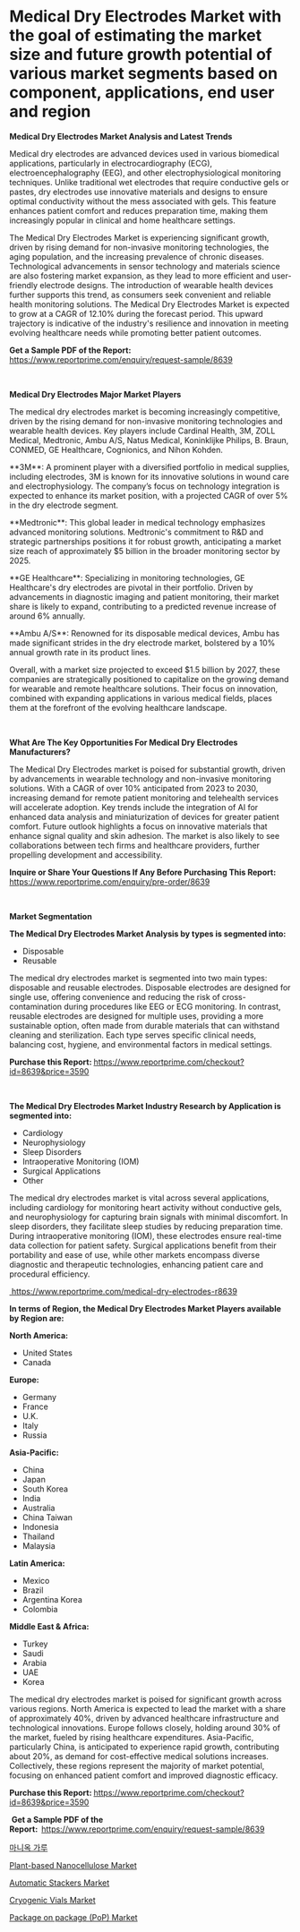 <p><h1>Medical Dry Electrodes Market with the goal of estimating the market size and future growth potential of various market segments based on component, applications, end user and region</h1></p><p><strong>Medical Dry Electrodes Market Analysis and Latest Trends</strong></p>
<p><p>Medical dry electrodes are advanced devices used in various biomedical applications, particularly in electrocardiography (ECG), electroencephalography (EEG), and other electrophysiological monitoring techniques. Unlike traditional wet electrodes that require conductive gels or pastes, dry electrodes use innovative materials and designs to ensure optimal conductivity without the mess associated with gels. This feature enhances patient comfort and reduces preparation time, making them increasingly popular in clinical and home healthcare settings.</p><p>The Medical Dry Electrodes Market is experiencing significant growth, driven by rising demand for non-invasive monitoring technologies, the aging population, and the increasing prevalence of chronic diseases. Technological advancements in sensor technology and materials science are also fostering market expansion, as they lead to more efficient and user-friendly electrode designs. The introduction of wearable health devices further supports this trend, as consumers seek convenient and reliable health monitoring solutions. The Medical Dry Electrodes Market is expected to grow at a CAGR of 12.10% during the forecast period. This upward trajectory is indicative of the industry's resilience and innovation in meeting evolving healthcare needs while promoting better patient outcomes.</p></p>
<p><strong>Get a Sample PDF of the Report:&nbsp;</strong> <a href="https://www.reportprime.com/enquiry/request-sample/8639">https://www.reportprime.com/enquiry/request-sample/8639</a></p>
<p>&nbsp;</p>
<p><strong>Medical Dry Electrodes Major Market Players</strong></p>
<p><p>The medical dry electrodes market is becoming increasingly competitive, driven by the rising demand for non-invasive monitoring technologies and wearable health devices. Key players include Cardinal Health, 3M, ZOLL Medical, Medtronic, Ambu A/S, Natus Medical, Koninklijke Philips, B. Braun, CONMED, GE Healthcare, Cognionics, and Nihon Kohden.</p><p>**3M**: A prominent player with a diversified portfolio in medical supplies, including electrodes, 3M is known for its innovative solutions in wound care and electrophysiology. The company’s focus on technology integration is expected to enhance its market position, with a projected CAGR of over 5% in the dry electrode segment.</p><p>**Medtronic**: This global leader in medical technology emphasizes advanced monitoring solutions. Medtronic's commitment to R&D and strategic partnerships positions it for robust growth, anticipating a market size reach of approximately $5 billion in the broader monitoring sector by 2025.</p><p>**GE Healthcare**: Specializing in monitoring technologies, GE Healthcare's dry electrodes are pivotal in their portfolio. Driven by advancements in diagnostic imaging and patient monitoring, their market share is likely to expand, contributing to a predicted revenue increase of around 6% annually.</p><p>**Ambu A/S**: Renowned for its disposable medical devices, Ambu has made significant strides in the dry electrode market, bolstered by a 10% annual growth rate in its product lines. </p><p>Overall, with a market size projected to exceed $1.5 billion by 2027, these companies are strategically positioned to capitalize on the growing demand for wearable and remote healthcare solutions. Their focus on innovation, combined with expanding applications in various medical fields, places them at the forefront of the evolving healthcare landscape.</p></p>
<p>&nbsp;</p>
<p><strong>What Are The Key Opportunities For Medical Dry Electrodes Manufacturers?</strong></p>
<p><p>The Medical Dry Electrodes market is poised for substantial growth, driven by advancements in wearable technology and non-invasive monitoring solutions. With a CAGR of over 10% anticipated from 2023 to 2030, increasing demand for remote patient monitoring and telehealth services will accelerate adoption. Key trends include the integration of AI for enhanced data analysis and miniaturization of devices for greater patient comfort. Future outlook highlights a focus on innovative materials that enhance signal quality and skin adhesion. The market is also likely to see collaborations between tech firms and healthcare providers, further propelling development and accessibility.</p></p>
<p><strong>Inquire or Share Your Questions If Any Before Purchasing This Report:</strong> <a href="https://www.reportprime.com/enquiry/pre-order/8639">https://www.reportprime.com/enquiry/pre-order/8639</a></p>
<p>&nbsp;</p>
<p><strong>Market Segmentation</strong></p>
<p><strong>The Medical Dry Electrodes Market Analysis by types is segmented into:</strong></p>
<p><ul><li>Disposable</li><li>Reusable</li></ul></p>
<p><p>The medical dry electrodes market is segmented into two main types: disposable and reusable electrodes. Disposable electrodes are designed for single use, offering convenience and reducing the risk of cross-contamination during procedures like EEG or ECG monitoring. In contrast, reusable electrodes are designed for multiple uses, providing a more sustainable option, often made from durable materials that can withstand cleaning and sterilization. Each type serves specific clinical needs, balancing cost, hygiene, and environmental factors in medical settings.</p></p>
<p><strong>Purchase this Report:&nbsp;</strong><a href="https://www.reportprime.com/checkout?id=8639&price=3590">https://www.reportprime.com/checkout?id=8639&price=3590</a></p>
<p>&nbsp;</p>
<p><strong>The Medical Dry Electrodes Market Industry Research by Application is segmented into:</strong></p>
<p><ul><li>Cardiology</li><li>Neurophysiology</li><li>Sleep Disorders</li><li>Intraoperative Monitoring (IOM)</li><li>Surgical Applications</li><li>Other</li></ul></p>
<p><p>The medical dry electrodes market is vital across several applications, including cardiology for monitoring heart activity without conductive gels, and neurophysiology for capturing brain signals with minimal discomfort. In sleep disorders, they facilitate sleep studies by reducing preparation time. During intraoperative monitoring (IOM), these electrodes ensure real-time data collection for patient safety. Surgical applications benefit from their portability and ease of use, while other markets encompass diverse diagnostic and therapeutic technologies, enhancing patient care and procedural efficiency.</p></p>
<p><a href="https://www.reportprime.com/medical-dry-electrodes-r8639">&nbsp;https://www.reportprime.com/medical-dry-electrodes-r8639</a></p>
<p><strong>In terms of Region, the Medical Dry Electrodes Market Players available by Region are:</strong></p>
<p>
    <p> <strong> North America: </strong>
        <ul>
            <li>United States</li>
            <li>Canada</li>
        </ul>
        </p> 
    <p> <strong> Europe: </strong>
        <ul>
            <li>Germany</li>
            <li>France</li>
            <li>U.K.</li>
            <li>Italy</li>
            <li>Russia</li>
        </ul>
        </p> 
    <p> <strong> Asia-Pacific: </strong>
        <ul>
            <li>China</li>
            <li>Japan</li>
            <li>South Korea</li>
            <li>India</li>
            <li>Australia</li>
            <li>China Taiwan</li>
            <li>Indonesia</li>
            <li>Thailand</li>
            <li>Malaysia</li>
        </ul>
        </p> 
    <p> <strong> Latin America: </strong>
        <ul>
            <li>Mexico</li>
            <li>Brazil</li>
            <li>Argentina Korea</li>
            <li>Colombia</li>
        </ul>
        </p> 
    <p> <strong> Middle East & Africa: </strong>
        <ul>
            <li>Turkey</li>
            <li>Saudi</li>
            <li>Arabia</li>
            <li>UAE</li>
            <li>Korea</li>
        </ul>
    </p>
    </p>
<p><p>The medical dry electrodes market is poised for significant growth across various regions. North America is expected to lead the market with a share of approximately 40%, driven by advanced healthcare infrastructure and technological innovations. Europe follows closely, holding around 30% of the market, fueled by rising healthcare expenditures. Asia-Pacific, particularly China, is anticipated to experience rapid growth, contributing about 20%, as demand for cost-effective medical solutions increases. Collectively, these regions represent the majority of market potential, focusing on enhanced patient comfort and improved diagnostic efficacy.</p></p>
<p><strong>Purchase this Report: </strong><a href="https://www.reportprime.com/checkout?id=8639&price=3590">https://www.reportprime.com/checkout?id=8639&price=3590</a></p>
<p>&nbsp;<strong>Get a Sample PDF of the Report:&nbsp;&nbsp;</strong><a href="https://www.reportprime.com/enquiry/request-sample/8639">https://www.reportprime.com/enquiry/request-sample/8639</a></p>
<p><strong></strong></p>
<p><p><a href="https://github.com/sougarounis/Market-Research-Report-List-6/blob/main/44223875871.md">마니옥 가루</a></p><p><a href="https://medium.com/@anne.mitchell45476/the-plant-based-nanocellulose-market-prioritizes-cost-control-and-efficiency-enhancement-b576c94e9344">Plant-based Nanocellulose Market</a></p><p><a href="https://issuu.com/reportprime-2/docs/automatic-stackers-market-size-2030_3254fd6def5b79">Automatic Stackers Market</a></p><p><a href="https://www.linkedin.com/pulse/future-ready-strategic-insights-global-cryogenic-vials-market-gx11f?trackingId=Id%2Fo%2BiOLRw6KwbKlmkcxlA%3D%3D">Cryogenic Vials Market</a></p><p><a href="https://issuu.com/reportprime-2/docs/package-on-package-pop-market-size-_d7c49d61c9cefd">Package on package (PoP) Market</a></p></p>